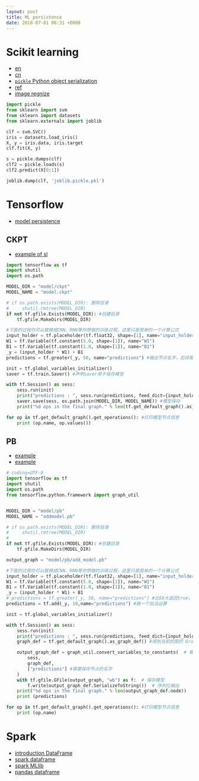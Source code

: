 ```yaml
---
layout: post
title: ML persistence
date: 2018-07-01 06:31 +0000
---
```


# Scikit learning
* [en](http://scikit-learn.org/stable/modules/model_persistence.html)
* [cn](http://sklearn.apachecn.org/cn/stable/modules/model_persistence.html)
* [`pickle` Python object serialization](https://docs.python.org/2/library/pickle.html)
* [ref](https://blog.csdn.net/marsjhao/article/details/78712628)
* [image regnize](https://machinelearningmastery.com/save-load-machine-learning-models-python-scikit-learn/)

```python
import pickle
from sklearn import svm
from sklearn import datasets
from sklearn.externals import joblib

clf = svm.SVC()
iris = datasets.load_iris()
X, y = iris.data, iris.target
clf.fit(X, y)

s = pickle.dumps(clf)
clf2 = pickle.loads(s)
clf2.predict(X[0:1])

joblib.dump(clf, 'joblib.pickle.pkl')
```

# Tensorflow
* [model persistence](https://blog.csdn.net/michael_yt/article/details/74737489)

## CKPT
* [example of sl](https://blog.csdn.net/marsjhao/article/details/72829635)

```python
import tensorflow as tf
import shutil
import os.path

MODEL_DIR = "model/ckpt"
MODEL_NAME = "model.ckpt"

# if os.path.exists(MODEL_DIR): 删除目录
#     shutil.rmtree(MODEL_DIR)
if not tf.gfile.Exists(MODEL_DIR): #创建目录
    tf.gfile.MakeDirs(MODEL_DIR)

#下面的过程你可以替换成CNN、RNN等你想做的训练过程，这里只是简单的一个计算公式
input_holder = tf.placeholder(tf.float32, shape=[1], name="input_holder") #输入占位符，并指定名字，后续模型读取可能会用的
W1 = tf.Variable(tf.constant(5.0, shape=[1]), name="W1")
B1 = tf.Variable(tf.constant(1.0, shape=[1]), name="B1")
_y = (input_holder * W1) + B1
predictions = tf.greater(_y, 50, name="predictions") #输出节点名字，后续模型读取会用到，比50大返回true，否则返回false

init = tf.global_variables_initializer()
saver = tf.train.Saver() #声明saver用于保存模型

with tf.Session() as sess:
    sess.run(init)
    print("predictions : ", sess.run(predictions, feed_dict={input_holder: [10.0]}))  # 输入一个数据测试一下
    saver.save(sess, os.path.join(MODEL_DIR, MODEL_NAME)) #模型保存
    print("%d ops in the final graph." % len(tf.get_default_graph().as_graph_def().node)) #得到当前图有几个操作节点

for op in tf.get_default_graph().get_operations(): #打印模型节点信息
    print (op.name, op.values())
```
## PB
* [example](https://zhuanlan.zhihu.com/p/32887066)
* [example](http://ai.51cto.com/art/201710/554450.htm)

```python
# coding=UTF-8
import tensorflow as tf
import shutil
import os.path
from tensorflow.python.framework import graph_util


MODEL_DIR = "model/pb"
MODEL_NAME = "addmodel.pb"

# if os.path.exists(MODEL_DIR): 删除目录
#     shutil.rmtree(MODEL_DIR)
#
if not tf.gfile.Exists(MODEL_DIR): #创建目录
    tf.gfile.MakeDirs(MODEL_DIR)

output_graph = "model/pb/add_model.pb"

#下面的过程你可以替换成CNN、RNN等你想做的训练过程，这里只是简单的一个计算公式
input_holder = tf.placeholder(tf.float32, shape=[1], name="input_holder")
W1 = tf.Variable(tf.constant(5.0, shape=[1]), name="W1")
B1 = tf.Variable(tf.constant(1.0, shape=[1]), name="B1")
_y = (input_holder * W1) + B1
# predictions = tf.greater(_y, 50, name="predictions") #比50大返回true，否则返回false
predictions = tf.add(_y, 10,name="predictions") #做一个加法运算

init = tf.global_variables_initializer()

with tf.Session() as sess:
    sess.run(init)
    print("predictions : ", sess.run(predictions, feed_dict={input_holder: [10.0]}))
    graph_def = tf.get_default_graph().as_graph_def() #得到当前的图的 GraphDef 部分，通过这个部分就可以完成重输入层到输出层的计算过程

    output_graph_def = graph_util.convert_variables_to_constants(  # 模型持久化，将变量值固定
        sess,
        graph_def,
        ["predictions"] #需要保存节点的名字
    )
    with tf.gfile.GFile(output_graph, "wb") as f:  # 保存模型
        f.write(output_graph_def.SerializeToString())  # 序列化输出
    print("%d ops in the final graph." % len(output_graph_def.node))
    print (predictions)

for op in tf.get_default_graph().get_operations(): #打印模型节点信息
    print (op.name)
```

# Spark
* [introduction DataFrame](https://blog.csdn.net/github_39261590/article/details/77600491)
* [spark dataframe](https://spark.apache.org/docs/latest/sql-programming-guide.html)
* [spark MLlib](https://spark.apache.org/docs/latest/ml-guide.html)
* [pandas dataframe](https://pandas.pydata.org/pandas-docs/stable/generated/pandas.DataFrame.html)
